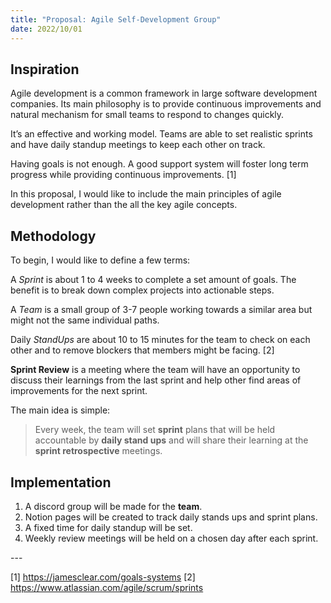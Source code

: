 ```yaml
---
title: "Proposal: Agile Self-Development Group"
date: 2022/10/01
---
```

## Inspiration

Agile development is a common framework in large software development companies. Its main philosophy is to provide continuous improvements and natural mechanism for small teams to respond to changes quickly.

It’s an effective and working model. Teams are able to set realistic sprints and have daily standup meetings to keep each other on track.

Having goals is not enough. A good support system will foster long term progress while providing continuous improvements. \[1]

In this proposal, I would like to include the main principles of agile development rather than the all the key agile concepts.

## Methodology

To begin, I would like to define a few terms:

A *Sprint* is about 1 to 4 weeks to complete a set amount of goals. The benefit is to break down complex projects into actionable steps.

A *Team* is a small group of 3-7 people working towards a similar area but might not the same individual paths.

Daily *StandUps* are about 10 to 15 minutes for the team to check on each other and to remove blockers that members might be facing. \[2]

**Sprint Review** is a meeting where the team will have an opportunity to discuss their learnings from the last sprint and help other find areas of improvements for the next sprint.

The main idea is simple: 

> Every week, the team will set **sprint** plans that will be held accountable by **daily stand ups** and will share their learning at the **sprint retrospective** meetings.

## Implementation

1. A discord group will be made for the **team**.
2. Notion pages will be created to track daily stands ups and sprint plans.
3. A fixed time for daily standup will be set. 
4. Weekly review meetings will be held on a chosen day after each sprint.

\---

\[1] https://jamesclear.com/goals-systems
\[2] https://www.atlassian.com/agile/scrum/sprints